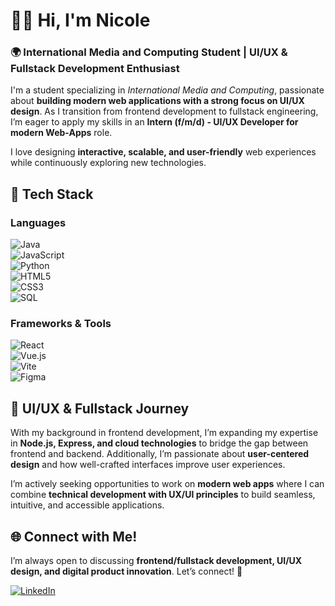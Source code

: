 # 👋🏾 Hi, I'm Nicole  

### 🌍 International Media and Computing Student | UI/UX & Fullstack Development Enthusiast  

I'm a student specializing in *International Media and Computing*, passionate about **building modern web applications with a strong focus on UI/UX design**. As I transition from frontend development to fullstack engineering, I’m eager to apply my skills in an **Intern (f/m/d) - UI/UX Developer for modern Web-Apps** role.  

I love designing **interactive, scalable, and user-friendly** web experiences while continuously exploring new technologies.  

## 🧩 Tech Stack  

### **Languages**  
![Java](https://img.shields.io/badge/java-%23ED8B00.svg?style=for-the-badge&logo=openjdk&logoColor=white)  
![JavaScript](https://img.shields.io/badge/javascript-%23323330.svg?style=for-the-badge&logo=javascript&logoColor=%23F7DF1E)  
![Python](https://img.shields.io/badge/python-%233776AB.svg?style=for-the-badge&logo=python&logoColor=white)  
![HTML5](https://img.shields.io/badge/html5-%23E34F26.svg?style=for-the-badge&logo=html5&logoColor=white)  
![CSS3](https://img.shields.io/badge/css3-%231572B6.svg?style=for-the-badge&logo=css3&logoColor=white)  
![SQL](https://img.shields.io/badge/sql-%234C4C4C.svg?style=for-the-badge&logo=database&logoColor=white)  

### **Frameworks & Tools**  
![React](https://img.shields.io/badge/react-%2361DAFB.svg?style=for-the-badge&logo=react&logoColor=white)  
![Vue.js](https://img.shields.io/badge/vuejs-%234FC08D.svg?style=for-the-badge&logo=vuedotjs&logoColor=white)  
![Vite](https://img.shields.io/badge/vite-%23646CFF.svg?style=for-the-badge&logo=vite&logoColor=white)  
![Figma](https://img.shields.io/badge/Figma-%23F24E1E.svg?style=for-the-badge&logo=figma&logoColor=white)  

## 🎨 UI/UX & Fullstack Journey  

With my background in frontend development, I’m expanding my expertise in **Node.js, Express, and cloud technologies** to bridge the gap between frontend and backend. Additionally, I’m passionate about **user-centered design** and how well-crafted interfaces improve user experiences.  

I’m actively seeking opportunities to work on **modern web apps** where I can combine **technical development with UX/UI principles** to build seamless, intuitive, and accessible applications.  

## 🌐 Connect with Me!  

I’m always open to discussing **frontend/fullstack development, UI/UX design, and digital product innovation**. Let’s connect! 🚀  

[![LinkedIn](https://img.shields.io/badge/LinkedIn-%230077B5.svg?logo=linkedin&logoColor=white)](https://linkedin.com/in/nicole-mk12)  
